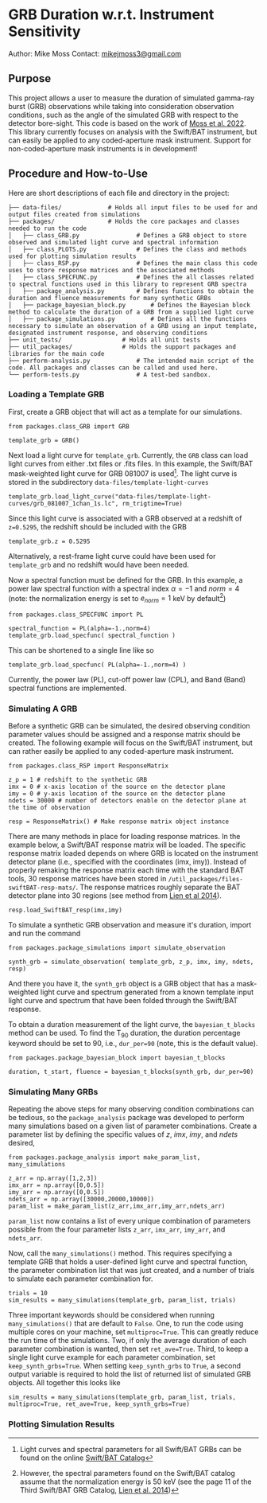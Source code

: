 # GRB Duration w.r.t. Instrument Sensitivity
Author: Mike Moss
Contact: mikejmoss3@gmail.com

## Purpose

This project allows a user to measure the duration of simulated gamma-ray burst (GRB) observations while taking into consideration observation conditions, such as the angle of the simulated GRB with respect to the detector bore-sight. This code is based on the work of [Moss et al. 2022](https://ui.adsabs.harvard.edu/abs/2022ApJ...927..157M/abstract). This library currently focuses on analysis with the Swift/BAT instrument, but can easily be applied to any coded-aperture mask instrument. Support for non-coded-aperture mask instruments is in development! 

## Procedure and How-to-Use

Here are short descriptions of each file and directory in the project:
```
├── data-files/				# Holds all input files to be used for and output files created from simulations
├── packages/				# Holds the core packages and classes needed to run the code
│   ├── class_GRB.py				# Defines a GRB object to store observed and simulated light curve and spectral information
│   ├── class_PLOTS.py				# Defines the class and methods used for plotting simulation results
│   ├── class_RSP.py				# Defines the main class this code uses to store response matrices and the associated methods
│   ├── class_SPECFUNC.py			# Defines the all classes related to spectral functions used in this library to represent GRB spectra
│   ├── package_analysis.py			# Defines functions to obtain the duration and fluence measurements for many synthetic GRBs
│   ├── package_bayesian_block.py 		# Defines the Bayesian block method to calculate the duration of a GRB from a supplied light curve
│   ├── package_simulations.py			# Defines all the functions necessary to simulate an observation of a GRB using an input template, designated instrument response, and observing conditions
├── unit_tests/ 				# Holds all unit tests
├── util_packages/				# Holds the support packages and libraries for the main code 
├── perform-analysis.py				# The intended main script of the code. All packages and classes can be called and used here.
└── perform-tests.py				# A test-bed sandbox.
```

### Loading a Template GRB
First, create a GRB object that will act as a template for our simulations.
```
from packages.class_GRB import GRB

template_grb = GRB()
```

Next load a light curve for `template_grb`. Currently, the `GRB` class can load light curves from either .txt files or .fits files. In this example, the Swift/BAT mask-weighted light curve for GRB 081007 is used[^1]. The light curve is stored in the subdirectory `data-files/template-light-curves`
```
template_grb.load_light_curve("data-files/template-light-curves/grb_081007_1chan_1s.lc", rm_trigtime=True)
```

Since this light curve is associated with a GRB observed at a redshift of `z=0.5295`, the redshift should be included with the GRB

```
template_grb.z = 0.5295
```
Alternatively, a rest-frame light curve could have been used for `template_grb` and no redshift would have been needed.

Now a spectral function must be defined for the GRB. In this example, a power law spectral function with a spectral index $\alpha = -1$ and $norm = 4$ (note: the normalization energy is set to $e_{norm} = 1$ keV by default[^2])
```
from packages.class_SPECFUNC import PL

spectral_function = PL(alpha=-1.,norm=4)
template_grb.load_specfunc( spectral_function )
```
This can be shortened to a single line like so 
```
template_grb.load_specfunc( PL(alpha=-1.,norm=4) )
```

Currently, the power law (PL), cut-off power law (CPL), and Band (Band) spectral functions are implemented.

[^1]: Light curves and spectral parameters for all Swift/BAT GRBs can be found on the online [Swift/BAT Catalog](https://swift.gsfc.nasa.gov/results/batgrbcat/)
[^2]: However, the spectral parameters found on the Swift/BAT catalog assume that the normalization energy is 50 keV (see the page 11 of the Third Swift/BAT GRB Catalog, [Lien et al. 2014](https://swift.gsfc.nasa.gov/results/batgrbcat/3rdBATcatalog.pdf))

### Simulating A GRB
Before a synthetic GRB can be simulated, the desired observing condition parameter values should be assigned and a response matrix should be created. The following example will focus on the Swift/BAT instrument, but can rather easily be applied to any coded-aperture mask instrument.
```
from packages.class_RSP import ResponseMatrix

z_p = 1 # redshift to the synthetic GRB
imx = 0 # x-axis location of the source on the detector plane
imy = 0 # y-axis location of the source on the detector plane
ndets = 30000 # number of detectors enable on the detector plane at the time of observation

resp = ResponseMatrix() # Make response matrix object instance
```
There are many methods in place for loading response matrices. In the example below, a Swift/BAT response matrix will be loaded. The specific response matrix loaded depends on where GRB is located on the instrument detector plane (i.e., specified with the coordinates (imx, imy)). Instead of properly remaking the response matrix each time with the standard BAT tools, 30 response matrices have been stored in `/util_packages/files-swiftBAT-resp-mats/`. The response matrices roughly separate the BAT detector plane into 30 regions (see method from [Lien et al 2014](https://ui.adsabs.harvard.edu/abs/2014ApJ...783...24L/abstract)).
```
resp.load_SwiftBAT_resp(imx,imy)
```

To simulate a synthetic GRB observation and measure it's duration, import and run the command 
```
from packages.package_simulations import simulate_observation

synth_grb = simulate_observation( template_grb, z_p, imx, imy, ndets, resp)
```
And there you have it, the `synth_grb` object is a GRB object that has a mask-weighted light curve and spectrum generated from a known template input light curve and spectrum that have been folded through the Swift/BAT response. 

To obtain a duration measurement of the light curve, the `bayesian_t_blocks` method can be used. To find the T<sub>90</sub> duration, the duration percentage keyword should be set to 90, i.e., `dur_per=90` (note, this is the default value).
```
from packages.package_bayesian_block import bayesian_t_blocks

duration, t_start, fluence = bayesian_t_blocks(synth_grb, dur_per=90)
```

### Simulating Many GRBs
Repeating the above steps for many observing condition combinations can be tedious, so the `package_analysis` package was developed to perform many simulations based on a given list of parameter combinations. Create a parameter list by defining the specific values of $z$, $imx$, $imy$, and $ndets$ desired,
```
from packages.package_analysis import make_param_list, many_simulations

z_arr = np.array([1,2,3])
imx_arr = np.array([0,0.5])
imy_arr = np.array([0,0.5])
ndets_arr = np.array([30000,20000,10000])
param_list = make_param_list(z_arr,imx_arr,imy_arr,ndets_arr)
```
`param_list` now contains a list of every unique combination of parameters possible from the four parameter lists `z_arr`, `imx_arr`, `imy_arr`, and `ndets_arr`.

Now, call the `many_simulations()` method. This requires specifying a template GRB that holds a user-defined light curve and spectral function, the parameter combination list that was just created, and a number of trials to simulate each parameter combination for. 
```
trials = 10
sim_results = many_simulations(template_grb, param_list, trials)
```
Three important keywords should be considered when running `many_simulations()` that are default to `False`. One, to run the code using multiple cores on your machine, set `multiproc=True`. This can greatly reduce the run time of the simulations. Two, if only the average duration of each parameter combination is wanted, then set `ret_ave=True`. Third, to keep a single light curve example for each parameter combination, set `keep_synth_grbs=True`. When setting `keep_synth_grbs` to `True`, a second output variable is required to hold the list of returned list of simulated GRB objects. All together this looks like
```
sim_results = many_simulations(template_grb, param_list, trials, multiproc=True, ret_ave=True, keep_synth_grbs=True)
```

### Plotting Simulation Results